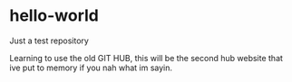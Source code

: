 # hello-world
Just a test repository

Learning to use the old GIT HUB, this will be the second hub website that ive put to memory if you nah what im sayin. 
